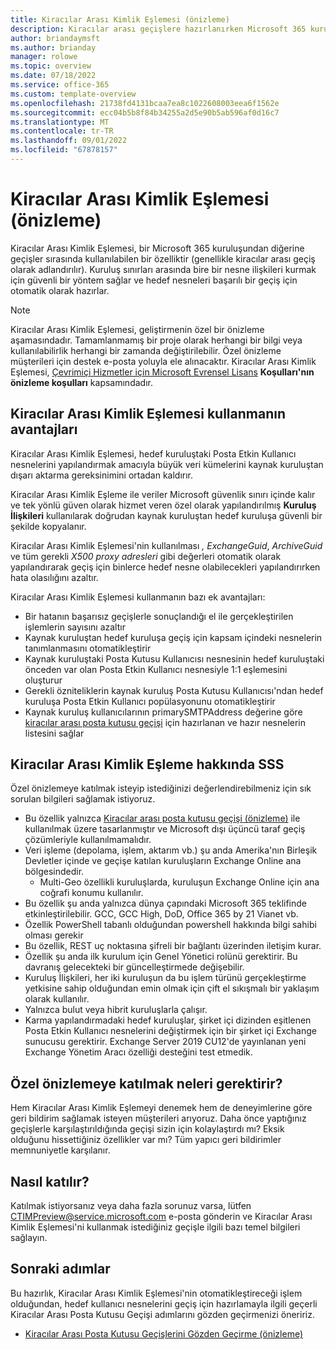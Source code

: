 ```yaml
---
title: Kiracılar Arası Kimlik Eşlemesi (önizleme)
description: Kiracılar arası geçişlere hazırlanırken Microsoft 365 kuruluşları arasında kimlikleri eşleme.
author: briandaymsft
ms.author: brianday
manager: rolowe
ms.topic: overview
ms.date: 07/18/2022
ms.service: office-365
ms.custom: template-overview
ms.openlocfilehash: 21738fd4131bcaa7ea8c1022608003eea6f1562e
ms.sourcegitcommit: ecc04b5b8f84b34255a2d5e90b5ab596af0d16c7
ms.translationtype: MT
ms.contentlocale: tr-TR
ms.lasthandoff: 09/01/2022
ms.locfileid: "67878157"
---
```

# <a name="cross-tenant-identity-mapping-preview"></a>Kiracılar Arası Kimlik Eşlemesi (önizleme)

Kiracılar Arası Kimlik Eşlemesi, bir Microsoft 365 kuruluşundan diğerine geçişler sırasında kullanılabilen bir özelliktir (genellikle kiracılar arası geçiş olarak adlandırılır). Kuruluş sınırları arasında bire bir nesne ilişkileri kurmak için güvenli bir yöntem sağlar ve hedef nesneleri başarılı bir geçiş için otomatik olarak hazırlar.

>[!NOTE]
>Kiracılar Arası Kimlik Eşlemesi, geliştirmenin özel bir önizleme aşamasındadır. Tamamlanmamış bir proje olarak herhangi bir bilgi veya kullanılabilirlik herhangi bir zamanda değiştirilebilir. Özel önizleme müşterileri için destek e-posta yoluyla ele alınacaktır. Kiracılar Arası Kimlik Eşlemesi, [Çevrimiçi Hizmetler için Microsoft Evrensel Lisans](https://www.microsoft.com/licensing/terms/product/ForOnlineServices/all) **Koşulları'nın önizleme koşulları** kapsamındadır.

## <a name="benefits-of-using-cross-tenant-identity-mapping"></a>Kiracılar Arası Kimlik Eşlemesi kullanmanın avantajları

Kiracılar Arası Kimlik Eşlemesi, hedef kuruluştaki Posta Etkin Kullanıcı nesnelerini yapılandırmak amacıyla büyük veri kümelerini kaynak kuruluştan dışarı aktarma gereksinimini ortadan kaldırır.

Kiracılar Arası Kimlik Eşleme ile veriler Microsoft güvenlik sınırı içinde kalır ve tek yönlü güven olarak hizmet veren özel olarak yapılandırılmış **Kuruluş İlişkileri** kullanılarak doğrudan kaynak kuruluştan hedef kuruluşa güvenli bir şekilde kopyalanır.

Kiracılar Arası Kimlik Eşlemesi'nin kullanılması _, ExchangeGuid_, _ArchiveGuid_ ve tüm gerekli _X500 proxy adresleri_ gibi değerleri otomatik olarak yapılandırarak geçiş için binlerce hedef nesne olabilecekleri yapılandırırken hata olasılığını azaltır.

Kiracılar Arası Kimlik Eşlemesi kullanmanın bazı ek avantajları:

- Bir hatanın başarısız geçişlerle sonuçlandığı el ile gerçekleştirilen işlemlerin sayısını azaltır
- Kaynak kuruluştan hedef kuruluşa geçiş için kapsam içindeki nesnelerin tanımlanmasını otomatikleştirir
- Kaynak kuruluştaki Posta Kutusu Kullanıcısı nesnesinin hedef kuruluştaki önceden var olan Posta Etkin Kullanıcı nesnesiyle 1:1 eşlemesini oluşturur
- Gerekli özniteliklerin kaynak kuruluş Posta Kutusu Kullanıcısı'ndan hedef kuruluşa Posta Etkin Kullanıcı popülasyonunu otomatikleştirir
- Kaynak kuruluş kullanıcılarının primarySMTPAddress değerine göre [kiracılar arası posta kutusu geçişi](cross-tenant-mailbox-migration.md) için hazırlanan ve hazır nesnelerin listesini sağlar

## <a name="faq-about-cross-tenant-identity-mapping"></a>Kiracılar Arası Kimlik Eşleme hakkında SSS

Özel önizlemeye katılmak isteyip istediğinizi değerlendirebilmeniz için sık sorulan bilgileri sağlamak istiyoruz.

- Bu özellik yalnızca [Kiracılar arası posta kutusu geçişi (önizleme)](cross-tenant-mailbox-migration.md) ile kullanılmak üzere tasarlanmıştır ve Microsoft dışı üçüncü taraf geçiş çözümleriyle kullanılmamalıdır.
- Veri işleme (depolama, işlem, aktarım vb.) şu anda Amerika'nın Birleşik Devletler içinde ve geçişe katılan kuruluşların Exchange Online ana bölgesindedir.
  - Multi-Geo özellikli kuruluşlarda, kuruluşun Exchange Online için ana coğrafi konumu kullanılır.
- Bu özellik şu anda yalnızca dünya çapındaki Microsoft 365 teklifinde etkinleştirilebilir. GCC, GCC High, DoD, Office 365 by 21 Vianet vb.
- Özellik PowerShell tabanlı olduğundan powershell hakkında bilgi sahibi olması gerekir
- Bu özellik, REST uç noktasına şifreli bir bağlantı üzerinden iletişim kurar.
- Özellik şu anda ilk kurulum için Genel Yönetici rolünü gerektirir. Bu davranış gelecekteki bir güncelleştirmede değişebilir.
- Kuruluş İlişkileri, her iki kuruluşun da bu işlem türünü gerçekleştirme yetkisine sahip olduğundan emin olmak için çift el sıkışmalı bir yaklaşım olarak kullanılır.
- Yalnızca bulut veya hibrit kuruluşlarla çalışır.
- Karma yapılandırmadaki hedef kuruluşlar, şirket içi dizinden eşitlenen Posta Etkin Kullanıcı nesnelerini değiştirmek için bir şirket içi Exchange sunucusu gerektirir. Exchange Server 2019 CU12'de yayınlanan yeni Exchange Yönetim Aracı özelliği desteğini test etmedik.

## <a name="what-does-participating-in-the-private-preview-entail"></a>Özel önizlemeye katılmak neleri gerektirir?

Hem Kiracılar Arası Kimlik Eşlemeyi denemek hem de deneyimlerine göre geri bildirim sağlamak isteyen müşterileri arıyoruz. Daha önce yaptığınız geçişlerle karşılaştırıldığında geçişi sizin için kolaylaştırdı mı? Eksik olduğunu hissettiğiniz özellikler var mı? Tüm yapıcı geri bildirimler memnuniyetle karşılanır.

## <a name="how-to-participate"></a>Nasıl katılır?

Katılmak istiyorsanız veya daha fazla sorunuz varsa, lütfen [CTIMPreview@service.microsoft.com](mailto:CTIMPreview@service.microsoft.com) e-posta gönderin ve Kiracılar Arası Kimlik Eşlemesi'ni kullanmak istediğiniz geçişle ilgili bazı temel bilgileri sağlayın.

## <a name="next-steps"></a>Sonraki adımlar

Bu hazırlık, Kiracılar Arası Kimlik Eşlemesi'nin otomatikleştireceği işlem olduğundan, hedef kullanıcı nesnelerini geçiş için hazırlamayla ilgili geçerli Kiracılar Arası Posta Kutusu Geçişi adımlarını gözden geçirmenizi öneririz.

- [Kiracılar Arası Posta Kutusu Geçişlerini Gözden Geçirme (önizleme)](cross-tenant-mailbox-migration.md#prepare-target-user-objects-for-migration)
